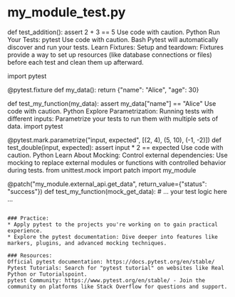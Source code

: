 

# my_module_test.py
def test_addition():
    assert 2 + 3 == 5
Use code with caution.
Python
Run Your Tests:
pytest
Use code with caution.
Bash
Pytest will automatically discover and run your tests.
Learn Fixtures:
Setup and teardown: Fixtures provide a way to set up resources (like database connections or files) before each test and clean them up afterward.

import pytest

@pytest.fixture
def my_data():
    return {"name": "Alice", "age": 30} 

def test_my_function(my_data):
    assert my_data["name"] == "Alice"
Use code with caution.
Python
Explore Parametrization:
Running tests with different inputs: Parametrize your tests to run them with multiple sets of data.
import pytest

@pytest.mark.parametrize("input, expected", [(2, 4), (5, 10), (-1, -2)])
def test_double(input, expected):
    assert input * 2 == expected
Use code with caution.
Python
Learn About Mocking:
Control external dependencies: Use mocking to replace external modules or functions with controlled behavior during tests.
from unittest.mock import patch
import my_module

@patch("my_module.external_api.get_data", return_value={"status": "success"})
def test_my_function(mock_get_data):
    # ... your test logic here ...
```

### Practice:
* Apply pytest to the projects you're working on to gain practical experience.
* Explore the pytest documentation: Dive deeper into features like markers, plugins, and advanced mocking techniques.

### Resources:
Official pytest documentation: https://docs.pytest.org/en/stable/
Pytest Tutorials: Search for "pytest tutorial" on websites like Real Python or Tutorialspoint.
pytest Community: https://www.pytest.org/en/stable/ - Join the community on platforms like Stack Overflow for questions and support.